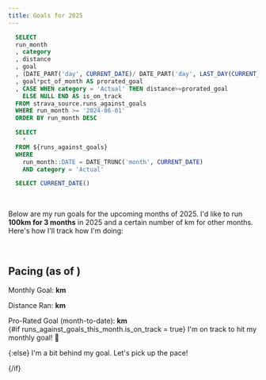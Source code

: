 ```yaml
---
title: Goals for 2025
---
```


```sql runs_against_goals
  SELECT
  run_month
  , category
  , distance
  , goal
  , (DATE_PART('day', CURRENT_DATE)/ DATE_PART('day', LAST_DAY(CURRENT_DATE)))::FLOAT AS pct_of_month
  , goal*pct_of_month AS prorated_goal
  , CASE WHEN category = 'Actual' THEN distance>=prorated_goal 
    ELSE NULL END AS is_on_track
  FROM strava_source.runs_against_goals
  WHERE run_month >= '2024-06-01'
  ORDER BY run_month DESC
```
```sql runs_against_goals_this_month
  SELECT
    *
  FROM ${runs_against_goals}
  WHERE 
    run_month::DATE = DATE_TRUNC('month', CURRENT_DATE)
    AND category = 'Actual'
```
```sql today
  SELECT CURRENT_DATE()
```

<LastRefreshed/>
<br>

Below are my run goals for the upcoming months of 2025. I'd like to run <b>100km for 3 months</b> in 2025 and a certain number of km for other months.
Here's how I'll track how I'm doing:

<BarChart
  data={runs_against_goals}
  title="Run vs. Goal"
  x=run_month
  y=distance
  series=category
  yMin=0
/>

<br>

## Pacing (as of <Value data={today} fmt='longdate'/>)

[//]: # (<BigValue)

[//]: # (  data={runs})

[//]: # (  value=total_distance_month)

[//]: # (  sparkline=activity_month)

[//]: # (  comparison=total_distance_month_growth)

[//]: # (  comparisonFmt=pct1)

[//]: # (  comparisonTitle="vs. Last Month")

[//]: # (/>)

  Monthly Goal: <b><Value 
    data={runs_against_goals_this_month}
    column=goal
    fmt='#.#1'
  />km</b>

  Distance Ran: <b><Value 
    data={runs_against_goals_this_month}
    column=distance
    fmt='#.#1'
  />km</b>

  Pro-Rated Goal (month-to-date): <b><Value 
    data={runs_against_goals_this_month}
    column=prorated_goal
    fmt='#.#1'
  />km</b>
<br>
{#if runs_against_goals_this_month.is_on_track = true}
  <Alert status="success">
  I'm on track to hit my monthly goal! 🚀
  </Alert> 
  

{:else}
  <Alert status="success">
  I'm a bit behind my goal. Let's pick up the pace! 
  </Alert> 

{/if}